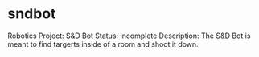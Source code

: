 # sndbot
Robotics Project: S&D Bot
Status: Incomplete
Description:
The S&D Bot is meant to find targerts inside of a room and shoot it down.
